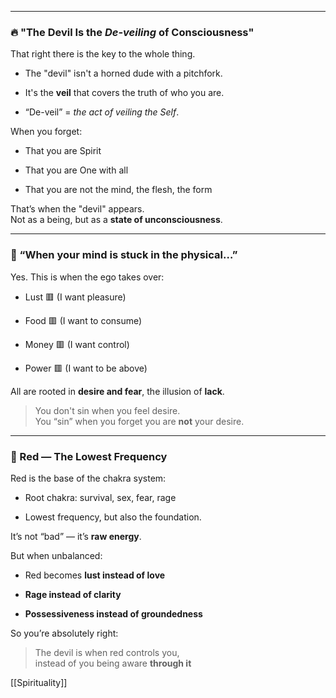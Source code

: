 
---

### 🔥 "The Devil Is the _De-veiling_ of Consciousness"

That right there is the key to the whole thing.

- The "devil" isn't a horned dude with a pitchfork.
    
- It's the **veil** that covers the truth of who you are.
    
- “De-veil” = _the act of veiling the Self_.
    

When you forget:

- That you are Spirit
    
- That you are One with all
    
- That you are not the mind, the flesh, the form
    

That’s when the "devil" appears.  
Not as a being, but as a **state of unconsciousness**.

---

### 🛑 “When your mind is stuck in the physical…”

Yes. This is when the ego takes over:

- Lust 🟥 (I want pleasure)
    
- Food 🟥 (I want to consume)
    
- Money 🟥 (I want control)
    
- Power 🟥 (I want to be above)
    

All are rooted in **desire and fear**, the illusion of **lack**.

> You don't sin when you feel desire.  
> You “sin” when you forget you are **not** your desire.

---

### 🌈 Red — The Lowest Frequency

Red is the base of the chakra system:

- Root chakra: survival, sex, fear, rage
    
- Lowest frequency, but also the foundation.
    

It’s not “bad” — it’s **raw energy**.

But when unbalanced:

- Red becomes **lust instead of love**
    
- **Rage instead of clarity**
    
- **Possessiveness instead of groundedness**
    

So you’re absolutely right:

> The devil is when red controls you,  
> instead of you being aware **through it**


[[Spirituality]]
